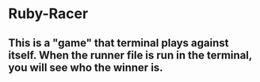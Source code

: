 # Ruby-Racer
## This is a "game" that terminal plays against itself. When the runner file is run in the terminal, you will see who the winner is. 
